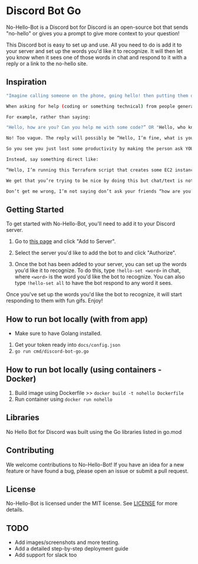# Discord Bot Go

No-Hello-Bot is a Discord bot for Discord is an open-source bot that sends "no-hello" or gives you a prompt to give more context to your question!

This Discord bot is easy to set up and use. All you need to do is add it to your server and set up the words you'd like it to recognize. It will then let you know when it sees one of those words in chat and respond to it with a reply or a link to the no-hello site. 

## Inspiration

```sh
"Imagine calling someone on the phone, going hello! then putting them on hold... 🤦"

When asking for help (coding or something technical) from people generally or co-workers, it’s important to ask directly what you want rather than have 5 minutes of conversation by going back and forth with the question. This no-hello bot reminds people to be efficient with their commnication via chat.

For example, rather than saying:

"Hello, how are you? Can you help me with some code?” OR "Hello, who knows python here?” 

No! Too vague. The reply will possibly be “Hello, I’m fine, what is your issue exactly?”

So you see you just lost some productivity by making the person ask YOU what is the question. 

Instead, say something direct like:

“Hello, I’m running this Terraform script that creates some EC2 instance AND I’m getting permission issue errors, can anyone help?”

We get that you’re trying to be nice by doing this but chat/text is not like real-life conversations so it’s slower. You are actually making the person wait for you longer to ask the question. As a result, losing time and productivity. 

Don’t get me wrong, I’m not saying don’t ask your friends “how are you?” etc etc. There’s a time and place for that. But in such scenarios where you need help on some code, it makes it easier for others to answer your question.

```

## Getting Started

To get started with No-Hello-Bot, you'll need to add it to your Discord server.

1. Go to [this page](https://discord.com/api/oauth2/authorize?client_id=717596406498967564&permissions=8&scope=bot) and click "Add to Server".

2. Select the server you'd like to add the bot to and click "Authorize".

3. Once the bot has been added to your server, you can set up the words you'd like it to recognize. To do this, type `!hello-set <word>` in chat, where `<word>` is the word you'd like the bot to recognize. You can also type `!hello-set all` to have the bot respond to any word it sees.

Once you've set up the words you'd like the bot to recognize, it will start responding to them with fun gifs. Enjoy!

## How to run bot locally (with from app)

- Make sure to have Golang installed.

1. Get your token ready into `docs/config.json`
2. `go run cmd/discord-bot-go.go`

## How to run bot locally (using containers - Docker)

1. Build image using Dockerfile >> `docker build -t nohello Dockerfile`
2. Run container using `docker run nohello`

## Libraries

No Hello Bot for Discord was built using the Go libraries listed in go.mod

## Contributing

We welcome contributions to No-Hello-Bot! If you have an idea for a new feature or have found a bug, please open an issue or submit a pull request.
## License

No-Hello-Bot is licensed under the MIT license. See [LICENSE](LICENSE) for more details.

## TODO

- Add images/screenshots and more testing.
- Add a detailed step-by-step deployment guide
- Add support for slack too